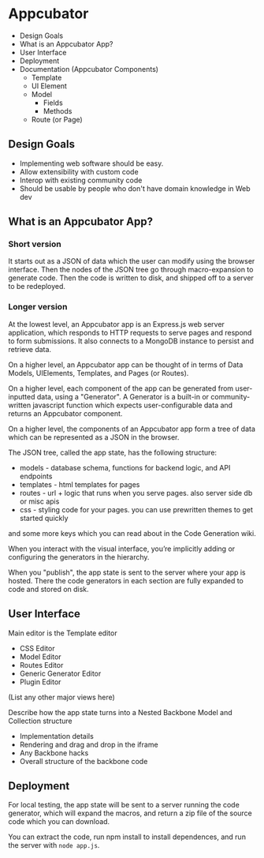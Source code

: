 Appcubator
==========

* Design Goals
* What is an Appcubator App?
* User Interface
* Deployment
* Documentation (Appcubator Components)
    * Template
    * UI Element
    * Model
        * Fields
        * Methods
    * Route (or Page)

Design Goals
------------

- Implementing web software should be easy.
- Allow extensibility with custom code
- Interop with existing community code
- Should be usable by people who don't have domain knowledge in Web dev 

What is an Appcubator App?
--------------------------

### Short version

It starts out as a JSON of data which the user can modify using the browser interface.
Then the nodes of the JSON tree go through macro-expansion to generate code.
Then the code is written to disk, and shipped off to a server to be redeployed.

### Longer version

At the lowest level, an Appcubator app is an Express.js web server application,
which responds to HTTP requests to serve pages and respond to form submissions.
It also connects to a MongoDB instance to persist and retrieve data.

On a higher level, an Appcubator app can be thought of in terms of
Data Models, UIElements, Templates, and Pages (or Routes).

On a higher level, each component of the app can be generated from user-inputted data,
using a "Generator".
A Generator is a built-in or community-written javascript function which expects user-configurable data and returns an Appcubator component.

On a higher level, the components of an Appcubator app form a tree of data which can be represented as a JSON in the browser.

The JSON tree, called the app state, has the following structure:

- models - database schema, functions for backend logic, and API endpoints
- templates - html templates for pages
- routes - url + logic that runs when you serve pages. also server side db or misc apis
- css - styling code for your pages. you can use prewritten themes to get started quickly

and some more keys which you can read about in the Code Generation wiki.

When you interact with the visual interface, you’re implicitly adding or configuring the generators in the hierarchy.

When you "publish", the app state is sent to the server where your app is hosted. There the code generators in each section are fully expanded to code and stored on disk.


User Interface
--------------

Main editor is the Template editor

* CSS Editor
* Model Editor
* Routes Editor
* Generic Generator Editor
* Plugin Editor

(List any other major views here)

Describe how the app state turns into a Nested Backbone Model and Collection structure

* Implementation details
* Rendering and drag and drop in the iframe
* Any Backbone hacks
* Overall structure of the backbone code


Deployment
----------

For local testing, the app state will be sent to a server running the code generator,
which will expand the macros, and return a zip file of the source code
which you can download.

You can extract the code, run npm install to install dependences,
and run the server with `node app.js`.
